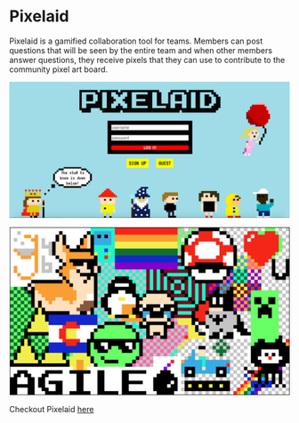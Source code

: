 # Pixelaid

Pixelaid is a gamified collaboration tool for teams. Members can post questions that will be seen by the entire team and when other members answer questions, they receive pixels that they can use to contribute to the community pixel art board.

![Pixelaid Landing Page](https://github.com/Pixelaid-Team/Pixelaid/blob/master/public/media/landingThumbnail.png)

![Pixelaid Pixel Canvas](https://github.com/Pixelaid-Team/Pixelaid/blob/master/public/media/pixel-canvas-thumbnail.png)

Checkout Pixelaid [here](http://www.pixelaidapp.com/)
